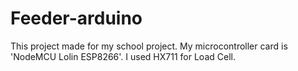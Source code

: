 # Feeder-arduino

This project made for my school project. My microcontroller card is 'NodeMCU Lolin ESP8266'. I used HX711 for Load Cell. 
